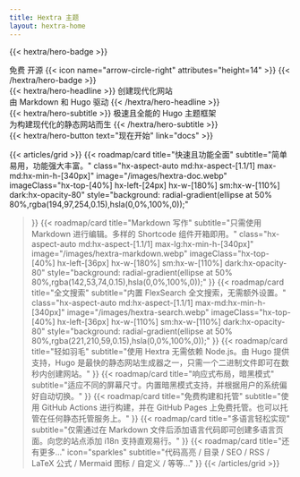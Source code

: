 ```yaml
---
title: Hextra 主题
layout: hextra-home
---
```


{{< hextra/hero-badge >}}
  <div class="hx-w-2 hx-h-2 hx-rounded-full hx-bg-primary-400"></div>
  <span>免费 开源</span>
  {{< icon name="arrow-circle-right" attributes="height=14" >}}
{{< /hextra/hero-badge >}}

<div class="hx-mt-6 hx-mb-6">
{{< hextra/hero-headline >}}
  创建现代化网站&nbsp;<br class="sm:hx-block hx-hidden" />由 Markdown 和 Hugo 驱动
{{< /hextra/hero-headline >}}
</div>

<div class="hx-mb-12">
{{< hextra/hero-subtitle >}}
  极速且全能的 Hugo 主题框架&nbsp;<br class="sm:hx-block hx-hidden" />为构建现代化的静态网站而生
{{< /hextra/hero-subtitle >}}
</div>

<div class="hx-mb-6">
{{< hextra/hero-button text="现在开始" link="docs" >}}
</div>

<div class="hx-mt-6"></div>

{{< articles/grid >}}
  {{< roadmap/card
    title="快速且功能全面"
    subtitle="简单易用，功能强大丰富。"
    class="hx-aspect-auto md:hx-aspect-[1.1/1] max-md:hx-min-h-[340px]"
    image="/images/hextra-doc.webp"
    imageClass="hx-top-[40%] hx-left-[24px] hx-w-[180%] sm:hx-w-[110%] dark:hx-opacity-80"
    style="background: radial-gradient(ellipse at 50% 80%,rgba(194,97,254,0.15),hsla(0,0%,100%,0));"
  >}}
  {{< roadmap/card
    title="Markdown 写作"
    subtitle="只需使用 Markdown 进行编辑。多样的 Shortcode 组件开箱即用。"
    class="hx-aspect-auto md:hx-aspect-[1.1/1] max-lg:hx-min-h-[340px]"
    image="/images/hextra-markdown.webp"
    imageClass="hx-top-[40%] hx-left-[36px] hx-w-[180%] sm:hx-w-[110%] dark:hx-opacity-80"
    style="background: radial-gradient(ellipse at 50% 80%,rgba(142,53,74,0.15),hsla(0,0%,100%,0));"
  >}}
  {{< roadmap/card
    title="全文搜索"
    subtitle="内置 FlexSearch 全文搜索，无需额外设置。"
    class="hx-aspect-auto md:hx-aspect-[1.1/1] max-md:hx-min-h-[340px]"
    image="/images/hextra-search.webp"
    imageClass="hx-top-[40%] hx-left-[36px] hx-w-[110%] sm:hx-w-[110%] dark:hx-opacity-80"
    style="background: radial-gradient(ellipse at 50% 80%,rgba(221,210,59,0.15),hsla(0,0%,100%,0));"
  >}}
  {{< roadmap/card
    title="轻如羽毛"
    subtitle="使用 Hextra 无需依赖 Node.js。由 Hugo 提供支持，Hugo 是最快的静态网站生成器之一，只需一个二进制文件即可在数秒内创建网站。"
  >}}
  {{< roadmap/card
    title="响应式布局，暗黑模式"
    subtitle="适应不同的屏幕尺寸。内置暗黑模式支持，并根据用户的系统偏好自动切换。"
  >}}
  {{< roadmap/card
    title="免费构建和托管"
    subtitle="使用 GitHub Actions 进行构建，并在 GitHub Pages 上免费托管。也可以托管在任何静态托管服务上。"
  >}}
  {{< roadmap/card
    title="多语言轻松实现"
    subtitle="仅需通过在 Markdown 文件后添加语言代码即可创建多语言页面。向您的站点添加 i18n 支持直观易行。"
  >}}
  {{< roadmap/card
    title="还有更多..."
    icon="sparkles"
    subtitle="代码高亮 / 目录 / SEO / RSS / LaTeX 公式 / Mermaid 图标 / 自定义 / 等等..."
  >}}
{{< /articles/grid >}}
